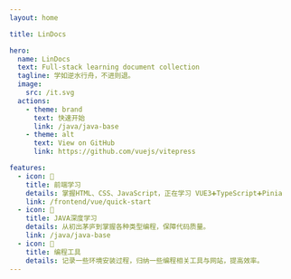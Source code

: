 ```yaml
---
layout: home

title: LinDocs

hero:
  name: LinDocs
  text: Full-stack learning document collection
  tagline: 学如逆水行舟，不进则退。
  image:
    src: /it.svg
  actions:
    - theme: brand
      text: 快速开始
      link: /java/java-base
    - theme: alt
      text: View on GitHub
      link: https://github.com/vuejs/vitepress

features:
  - icon: 📓
    title: 前端学习
    details: 掌握HTML、CSS、JavaScript，正在学习 VUE3➕TypeScript➕Pinia
    link: /frontend/vue/quick-start
  - icon: 🚩
    title: JAVA深度学习
    details: 从初出茅庐到掌握各种类型编程，保障代码质量。
    link: /java/java-base
  - icon: 🔧
    title: 编程工具
    details: 记录一些环境安装过程，归纳一些编程相关工具与网站，提高效率。
---
```


